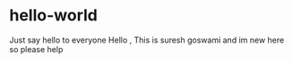 # hello-world
Just say hello to everyone 
Hello , This is suresh goswami and im new here so please help 
